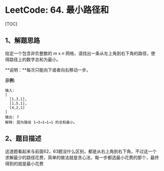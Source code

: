 # LeetCode: 64. 最小路径和

[TOC]



## 1、解题思路





给定一个包含非负整数的 *m* x *n* 网格，请找出一条从左上角到右下角的路径，使得路径上的数字总和为最小。

**说明：**每次只能向下或者向右移动一步。

**示例:**

```
输入:
[
  [1,3,1],
  [1,5,1],
  [4,2,1]
]
输出: 7
解释: 因为路径 1→3→1→1→1 的总和最小。
```





## 2、题目描述

​	这道题看起来与前面62，63题没什么区别，都是从右上角到右下角，不过这一个求解最少的路径花费，简单的做法就是贪心法，每一步都选最小花费的那个，最终得到的就是最小花费

​	
